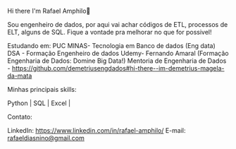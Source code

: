 Hi there I'm Rafael Amphilo👋

Sou engenheiro de dados, por aqui vai achar códigos de ETL, processos de ELT, alguns de SQL. Fique a vontade pra melhorar no que for possivel!

Estudando em: 
PUC MINAS- Tecnologia em Banco de dados (Eng data)
DSA - Formação Engenheiro de dados
Udemy- Fernando Amaral (Formação Engenharia de Dados: Domine Big Data!)
Mentoria de Engenharia de Dados - https://github.com/demetriusengdados#hi-there--im-demetrius-magela-da-mata

Minhas principais skills:

Python | SQL | Excel | 

Contato:

LinkedIn: https://www.linkedin.com/in/rafael-amphilo/ 
E-mail: rafaeldiasnino@gmail.com


